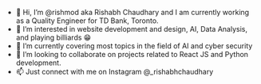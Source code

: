 - 👋 Hi, I’m @rishmod aka Rishabh Chaudhary and I am currently working as a Quality Engineer for TD Bank, Toronto.
- 👀 I’m interested in website development and design, AI, Data Analysis, and playing billiards 😁
- 🌱 I’m currently covering most topics in the field of AI and cyber security
- 💞️ I’m looking to collaborate on projects related to React JS and Python development.
- 📫 Just connect with me on Instagram @_rishabhchaudhary

<!---
rishmod/rishmod is a ✨ special ✨ repository because its `README.md` (this file) appears on your GitHub profile.
You can click the Preview link to take a look at your changes.
--->
